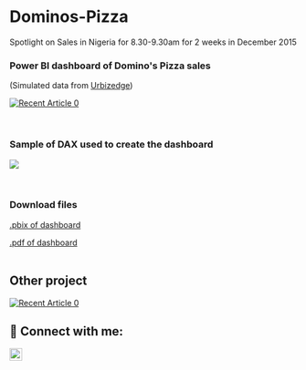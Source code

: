 # Dominos-Pizza
Spotlight on Sales in Nigeria for 8.30-9.30am for 2 weeks in December 2015

<!-- 
<h1>Mei Chan</h1>
<h2>Data Analyst</h2>
<!-- <h2>👨‍💻 Projects:</h2> -->

  
<!-- Power BI dashboard -->
<h3> Power BI dashboard of Domino's Pizza sales </h3>

(Simulated data from <a href="https://urbizedge.com/sample-power-bi-project-on-analysing-sales-data-by-branch-product-and-target/">Urbizedge</a>)

<p dir="auto"><a href="https://app.powerbi.com/view?r=eyJrIjoiNjM4NzRlY2YtMjJiNy00Nzk3LWJmOGItZGEzYjA4ODMxZWRkIiwidCI6IjgxZTVmNjI2LTVlZTQtNDdkYS1hNzhhLTdiMzI1OThhNzU5YSJ9" rel="nofollow"><img src="https://github.com/meic100/Dominos-Pizza/assets/169346776/d52efa7c-696b-443a-b729-b9137fc60464" alt="Recent Article 0" data-canonical-src="https://app.powerbi.com/view?r=eyJrIjoiNjM4NzRlY2YtMjJiNy00Nzk3LWJmOGItZGEzYjA4ODMxZWRkIiwidCI6IjgxZTVmNjI2LTVlZTQtNDdkYS1hNzhhLTdiMzI1OThhNzU5YSJ9" style="max-width: 100%;"></a>
</p>

<br>
<!-- DAX used in Power BI dashboard -->
<h3> Sample of DAX used to create the dashboard </h3>
<p dir="auto"><img src="https://github.com/meic100/Dominos-Pizza/assets/169346776/491cd0ab-830b-4934-b2a3-89f4f5dc0fe7" style="max-width: 50%;">
</p>

<br>

<!-- Downloadable files -->
<h3> Download files </h3>

<!-- .pbix file to produce Power BI dashboard stored in repository meic100/Dominos-Pizza -->
[.pbix of dashboard ](https://github.com/meic100/Dominos-Pizza/blob/600c83d81b4e3e6eb68449039cf6f0dbb4c6a7fe/Domino's%20Pizza%20sales.pbix)
<br>
<!-- .pdf file of Power BI dashboard stored in repository meic100/Dominos-Pizza -->
[.pdf of dashboard](https://github.com/meic100/Dominos-Pizza/blob/600c83d81b4e3e6eb68449039cf6f0dbb4c6a7fe/Domino's%20Pizza%20sales.pdf)
<br>
<br>

<h2>Other project</h2>

<!-- Python in Jupyter Notebook -->
<p dir="auto"><a href="https://meic100.github.io/Car-sales/" rel="nofollow"><img src="https://github.com/meic100/Car-sales/assets/169346776/54985620-e4bc-433e-b386-54f0f2f02941" alt="Recent Article 0" data-canonical-src="https://meic100.github.io/Car-sales/" style="max-width: 100%;"></a></p>

<h2> 🤳 Connect with me:</h2>

[<img align="left" alt="MeiChan | LinkedIn" width="22px" src="https://cdn.jsdelivr.net/npm/simple-icons@v3/icons/linkedin.svg" />][linkedin]

[linkedin]: https://www.linkedin.com/in/meic100
